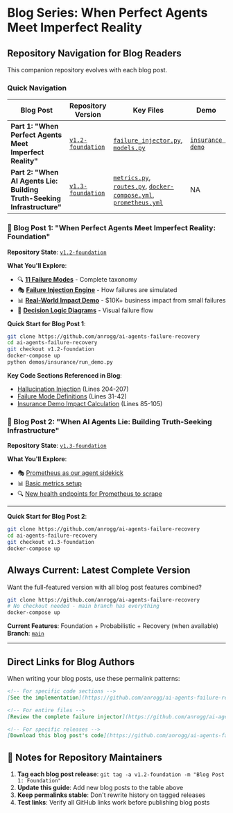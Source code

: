 # Blog Series: When Perfect Agents Meet Imperfect Reality

## Repository Navigation for Blog Readers

This companion repository evolves with each blog post.

### Quick Navigation

| Blog Post | Repository Version | Key Files                                                                                                                                                                                                                                                                                                                                                                                                                                     | Demo |
|-----------|-------------------|-----------------------------------------------------------------------------------------------------------------------------------------------------------------------------------------------------------------------------------------------------------------------------------------------------------------------------------------------------------------------------------------------------------------------------------------------|------|
| **Part 1: "When Perfect Agents Meet Imperfect Reality"** | [`v1.2-foundation`](https://github.com/anrogg/ai-agents-failure-recovery/tree/v1.2-foundation) | [`failure_injector.py`](https://github.com/anrogg/ai-agents-failure-recovery/blob/v1.2-foundation/app/failure_injector.py), [`models.py`](https://github.com/anrogg/ai-agents-failure-recovery/blob/v1.2-foundation/app/models.py)                                                                                                                                                                                                            | [`insurance demo`](https://github.com/anrogg/ai-agents-failure-recovery/blob/v1.2-foundation/demos/insurance/) |
| **Part 2: "When AI Agents Lie: Building Truth-Seeking Infrastructure"** | [`v1.3-foundation`](https://github.com/anrogg/ai-agents-failure-recovery/tree/v1.3-foundation) | [`metrics.py`](https://github.com/anrogg/ai-agents-failure-recovery/blob/v1.3-foundation/app/metrics.py), [`routes.py`](https://github.com/anrogg/ai-agents-failure-recovery/blob/v1.3-foundation/app/routes.py), [`docker-compose.yml`](https://github.com/anrogg/ai-agents-failure-recovery/blob/v1.3-foundation/docker-compose.yml), [`prometheus.yml`](https://github.com/anrogg/ai-agents-failure-recovery/blob/v1.3-foundation/config/prometheus.yml) | NA |

### 📖 Blog Post 1: "When Perfect Agents Meet Imperfect Reality: Foundation"

**Repository State**: [`v1.2-foundation`](https://github.com/anrogg/ai-agents-failure-recovery/tree/v1.2-foundation)

**What You'll Explore**:
- 🔍 **[11 Failure Modes](https://github.com/anrogg/ai-agents-failure-recovery/blob/v1.2-foundation/app/models.py#L31-L42)** - Complete taxonomy
- 🎭 **[Failure Injection Engine](https://github.com/anrogg/ai-agents-failure-recovery/blob/v1.2-foundation/app/failure_injector.py#L23-L150)** - How failures are simulated
- 📊 **[Real-World Impact Demo](https://github.com/anrogg/ai-agents-failure-recovery/blob/v1.2-foundation/demos/insurance/README.md)** - $10K+ business impact from small failures
- 🔄 **[Decision Logic Diagrams](https://github.com/anrogg/ai-agents-failure-recovery/blob/v1.2-foundation/diagrams/)** - Visual failure flow

**Quick Start for Blog Post 1**:
```bash
git clone https://github.com/anrogg/ai-agents-failure-recovery
cd ai-agents-failure-recovery
git checkout v1.2-foundation
docker-compose up
python demos/insurance/run_demo.py
```

**Key Code Sections Referenced in Blog**:
- [Hallucination Injection](https://github.com/anrogg/ai-agents-failure-recovery/blob/v1.2-foundation/app/failure_injector.py#L204-L207) (Lines 204-207)
- [Failure Mode Definitions](https://github.com/anrogg/ai-agents-failure-recovery/blob/v1.2-foundation/app/models.py#L31-L42) (Lines 31-42)
- [Insurance Demo Impact Calculation](https://github.com/anrogg/ai-agents-failure-recovery/blob/v1.2-foundation/demos/insurance/demo.py#L85-L105) (Lines 85-105)

### 📖 Blog Post 2: "When AI Agents Lie: Building Truth-Seeking Infrastructure"

**Repository State**: [`v1.3-foundation`](https://github.com/anrogg/ai-agents-failure-recovery/tree/v1.3-foundation)

**What You'll Explore**:
- 🎭 [Prometheus as our agent sidekick](https://github.com/anrogg/ai-agents-failure-recovery/blob/v1.3-foundation/config/prometheus.yml) 
- 📊 [Basic metrics setup](https://github.com/anrogg/ai-agents-failure-recovery/blob/v1.3-foundation/app/metrics.py)
- 🔍 [New health endpoints for Prometheus to scrape](https://github.com/anrogg/ai-agents-failure-recovery/blob/v1.3-foundation/app/routes.py)
---

**Quick Start for Blog Post 2**:
```bash
git clone https://github.com/anrogg/ai-agents-failure-recovery
cd ai-agents-failure-recovery
git checkout v1.3-foundation
docker-compose up
```

## Always Current: Latest Complete Version

Want the full-featured version with all blog post features combined?

```bash
git clone https://github.com/anrogg/ai-agents-failure-recovery
# No checkout needed - main branch has everything
docker-compose up
```

**Current Features**: Foundation + Probabilistic + Recovery (when available)
**Branch**: [`main`](https://github.com/anrogg/ai-agents-failure-recovery)

---

## Direct Links for Blog Authors

When writing your blog posts, use these permalink patterns:

```markdown
<!-- For specific code sections -->
[See the implementation](https://github.com/anrogg/ai-agents-failure-recovery/blob/v1.2-foundation/app/failure_injector.py#L204-L207)

<!-- For entire files -->
[Review the complete failure injector](https://github.com/anrogg/ai-agents-failure-recovery/blob/v1.2-foundation/app/failure_injector.py)

<!-- For specific releases -->
[Download this blog post's code](https://github.com/anrogg/ai-agents-failure-recovery/releases/tag/v1.2-foundation)
```

## 📝 Notes for Repository Maintainers

1. **Tag each blog post release**: `git tag -a v1.2-foundation -m "Blog Post 1: Foundation"`
2. **Update this guide**: Add new blog posts to the table above
3. **Keep permalinks stable**: Don't rewrite history on tagged releases
4. **Test links**: Verify all GitHub links work before publishing blog posts